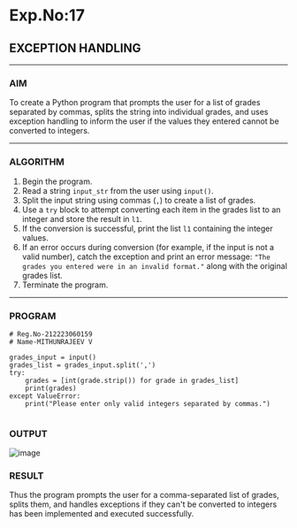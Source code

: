 # Exp.No:17  
## EXCEPTION HANDLING

---

### AIM  
To create a Python program that prompts the user for a list of grades separated by commas, splits the string into individual grades, and uses exception handling to inform the user if the values they entered cannot be converted to integers.

---

### ALGORITHM

1. Begin the program.  
2. Read a string `input_str` from the user using `input()`.  
3. Split the input string using commas (`,`) to create a list of grades.  
4. Use a `try` block to attempt converting each item in the grades list to an integer and store the result in `l1`.  
5. If the conversion is successful, print the list `l1` containing the integer values.  
6. If an error occurs during conversion (for example, if the input is not a valid number), catch the exception and print an error message: `"The grades you entered were in an invalid format."` along with the original grades list.  
7. Terminate the program.

---

### PROGRAM

```
# Reg.No-212223060159
# Name-MITHUNRAJEEV V

grades_input = input()
grades_list = grades_input.split(',')
try:
    grades = [int(grade.strip()) for grade in grades_list]
    print(grades)
except ValueError:
    print("Please enter only valid integers separated by commas.")


```

### OUTPUT
![image](https://github.com/user-attachments/assets/4534c0cc-6d9d-4b0d-8bce-ed27c956d5c4)

### RESULT
Thus the program prompts the user for a comma-separated list of grades, splits them, and handles exceptions if they can't be converted to integers has been implemented and executed successfully.
